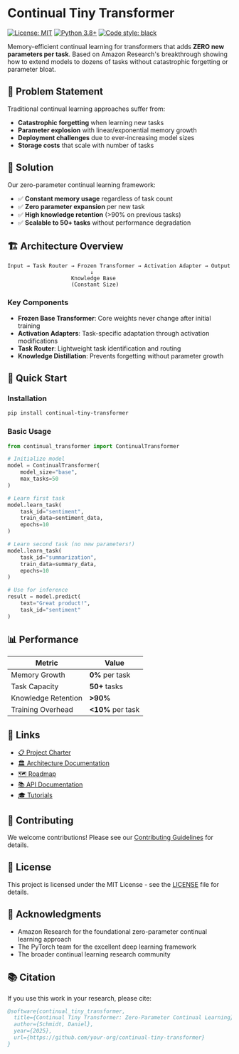 # Continual Tiny Transformer

[![License: MIT](https://img.shields.io/badge/License-MIT-yellow.svg)](https://opensource.org/licenses/MIT)
[![Python 3.8+](https://img.shields.io/badge/python-3.8+-blue.svg)](https://www.python.org/downloads/)
[![Code style: black](https://img.shields.io/badge/code%20style-black-000000.svg)](https://github.com/psf/black)

Memory-efficient continual learning for transformers that adds **ZERO new parameters per task**. Based on Amazon Research's breakthrough showing how to extend models to dozens of tasks without catastrophic forgetting or parameter bloat.

## 🎯 Problem Statement

Traditional continual learning approaches suffer from:
- **Catastrophic forgetting** when learning new tasks
- **Parameter explosion** with linear/exponential memory growth
- **Deployment challenges** due to ever-increasing model sizes
- **Storage costs** that scale with number of tasks

## 🚀 Solution

Our zero-parameter continual learning framework:
- ✅ **Constant memory usage** regardless of task count
- ✅ **Zero parameter expansion** per new task
- ✅ **High knowledge retention** (>90% on previous tasks)
- ✅ **Scalable to 50+ tasks** without performance degradation

## 🏗️ Architecture Overview

```
Input → Task Router → Frozen Transformer → Activation Adapter → Output
                          ↓
                    Knowledge Base
                    (Constant Size)
```

### Key Components
- **Frozen Base Transformer**: Core weights never change after initial training
- **Activation Adapters**: Task-specific adaptation through activation modifications
- **Task Router**: Lightweight task identification and routing
- **Knowledge Distillation**: Prevents forgetting without parameter growth

## 📖 Quick Start

### Installation

```bash
pip install continual-tiny-transformer
```

### Basic Usage

```python
from continual_transformer import ContinualTransformer

# Initialize model
model = ContinualTransformer(
    model_size="base",
    max_tasks=50
)

# Learn first task
model.learn_task(
    task_id="sentiment",
    train_data=sentiment_data,
    epochs=10
)

# Learn second task (no new parameters!)
model.learn_task(
    task_id="summarization", 
    train_data=summary_data,
    epochs=10
)

# Use for inference
result = model.predict(
    text="Great product!",
    task_id="sentiment"
)
```

## 📊 Performance

| Metric | Value |
|--------|-------|
| Memory Growth | **0%** per task |
| Task Capacity | **50+** tasks |
| Knowledge Retention | **>90%** |
| Training Overhead | **<10%** per task |

## 🔗 Links

- [📋 Project Charter](PROJECT_CHARTER.md)
- [🏛️ Architecture Documentation](ARCHITECTURE.md)
- [🗺️ Roadmap](docs/ROADMAP.md)
- [📚 API Documentation](docs/api/)
- [🎓 Tutorials](docs/tutorials/)

## 🤝 Contributing

We welcome contributions! Please see our [Contributing Guidelines](CONTRIBUTING.md) for details.

## 📄 License

This project is licensed under the MIT License - see the [LICENSE](LICENSE) file for details.

## 🙏 Acknowledgments

- Amazon Research for the foundational zero-parameter continual learning approach
- The PyTorch team for the excellent deep learning framework
- The broader continual learning research community

## 📚 Citation

If you use this work in your research, please cite:

```bibtex
@software{continual_tiny_transformer,
  title={Continual Tiny Transformer: Zero-Parameter Continual Learning},
  author={Schmidt, Daniel},
  year={2025},
  url={https://github.com/your-org/continual-tiny-transformer}
}
```
